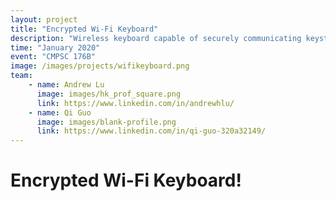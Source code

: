 ```yaml
---
layout: project
title: "Encrypted Wi-Fi Keyboard"
description: "Wireless keyboard capable of securely communicating keystrokes over long distances."
time: "January 2020"
event: "CMPSC 176B"
image: /images/projects/wifikeyboard.png
team:
    - name: Andrew Lu
      image: images/hk_prof_square.png
      link: https://www.linkedin.com/in/andrewhlu/
    - name: Qi Guo
      image: images/blank-profile.png
      link: https://www.linkedin.com/in/qi-guo-320a32149/
---
```


# Encrypted Wi-Fi Keyboard!